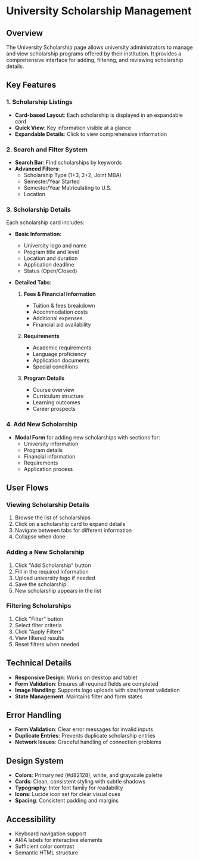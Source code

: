 # University Scholarship Management

## Overview
The University Scholarship page allows university administrators to manage and view scholarship programs offered by their institution. It provides a comprehensive interface for adding, filtering, and reviewing scholarship details.

## Key Features

### 1. Scholarship Listings
- **Card-based Layout**: Each scholarship is displayed in an expandable card
- **Quick View**: Key information visible at a glance
- **Expandable Details**: Click to view comprehensive information

### 2. Search and Filter System
- **Search Bar**: Find scholarships by keywords
- **Advanced Filters**:
  - Scholarship Type (1+3, 2+2, Joint MBA)
  - Semester/Year Started
  - Semester/Year Matriculating to U.S.
  - Location

### 3. Scholarship Details
Each scholarship card includes:
- **Basic Information**:
  - University logo and name
  - Program title and level
  - Location and duration
  - Application deadline
  - Status (Open/Closed)

- **Detailed Tabs**:
  1. **Fees & Financial Information**
     - Tuition & fees breakdown
     - Accommodation costs
     - Additional expenses
     - Financial aid availability
  
  2. **Requirements**
     - Academic requirements
     - Language proficiency
     - Application documents
     - Special conditions
  
  3. **Program Details**
     - Course overview
     - Curriculum structure
     - Learning outcomes
     - Career prospects

### 4. Add New Scholarship
- **Modal Form** for adding new scholarships with sections for:
  - University information
  - Program details
  - Financial information
  - Requirements
  - Application process

## User Flows

### Viewing Scholarship Details
1. Browse the list of scholarships
2. Click on a scholarship card to expand details
3. Navigate between tabs for different information
4. Collapse when done

### Adding a New Scholarship
1. Click "Add Scholarship" button
2. Fill in the required information
3. Upload university logo if needed
4. Save the scholarship
5. New scholarship appears in the list

### Filtering Scholarships
1. Click "Filter" button
2. Select filter criteria
3. Click "Apply Filters"
4. View filtered results
5. Reset filters when needed

## Technical Details
- **Responsive Design**: Works on desktop and tablet
- **Form Validation**: Ensures all required fields are completed
- **Image Handling**: Supports logo uploads with size/format validation
- **State Management**: Maintains filter and form states

## Error Handling
- **Form Validation**: Clear error messages for invalid inputs
- **Duplicate Entries**: Prevents duplicate scholarship entries
- **Network Issues**: Graceful handling of connection problems

## Design System
- **Colors**: Primary red (#d82128), white, and grayscale palette
- **Cards**: Clean, consistent styling with subtle shadows
- **Typography**: Inter font family for readability
- **Icons**: Lucide icon set for clear visual cues
- **Spacing**: Consistent padding and margins

## Accessibility
- Keyboard navigation support
- ARIA labels for interactive elements
- Sufficient color contrast
- Semantic HTML structure
